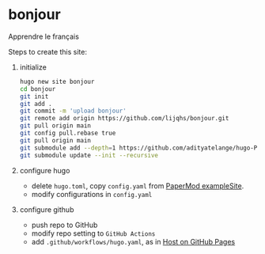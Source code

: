 # bonjour
Apprendre le français

Steps to create this site:

1. initialize
    ```sh
    hugo new site bonjour
    cd bonjour
    git init
    git add .
    git commit -m 'upload bonjour'
    git remote add origin https://github.com/lijqhs/bonjour.git
    git pull origin main
    git config pull.rebase true
    git pull origin main
    git submodule add --depth=1 https://github.com/adityatelange/hugo-PaperMod.git themes/PaperMod
    git submodule update --init --recursive
    ```

2. configure hugo

   - delete `hugo.toml`, copy `config.yaml` from [PaperMod exampleSite](https://github.com/adityatelange/hugo-PaperMod/blob/exampleSite/config.yml).
   - modify configurations in `config.yaml`

3. configure github

    - push repo to GitHub
    - modify repo setting to `GitHub Actions`
    - add `.github/workflows/hugo.yaml`, as in [Host on GitHub Pages](https://gohugo.io/hosting-and-deployment/hosting-on-github/)